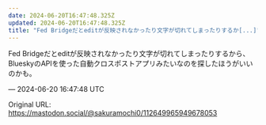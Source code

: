 ```yaml
---
date: 2024-06-20T16:47:48.325Z
updated: 2024-06-20T16:47:48.325Z
title: "Fed Bridgeだとeditが反映されなかったり文字が切れてしまったりするか[...]"
---
```


<p>Fed Bridgeだとeditが反映されなかったり文字が切れてしまったりするから、BlueskyのAPIを使った自動クロスポストアプリみたいなのを探したほうがいいのかも。</p>

&mdash; 2024-06-20 16:47:48 UTC

Original URL: https://mastodon.social/@sakuramochi0/112649965949678053
